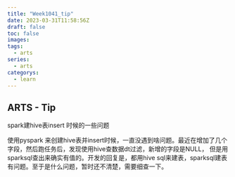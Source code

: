 ```yaml
---
title: "Week1041_tip"
date: 2023-03-31T11:58:56Z
draft: false 
toc: false
images:
tags:
  - arts 
series:
  - arts 
categorys:
  - learn 
---
```


## ARTS - Tip

spark建hive表insert 时候的一些问题



使用pyspark 来创建hive表并insert时候，一直没遇到啥问题。最近在增加了几个字段，然后跑任务后，发现使用hive查数据dt过滤，新增的字段是NULL， 但是用sparksql查出来确实有值的。开发的回复是，都用hive sql来建表，sparksql建表有问题。至于是什么问题，暂时还不清楚，需要细查一下。
